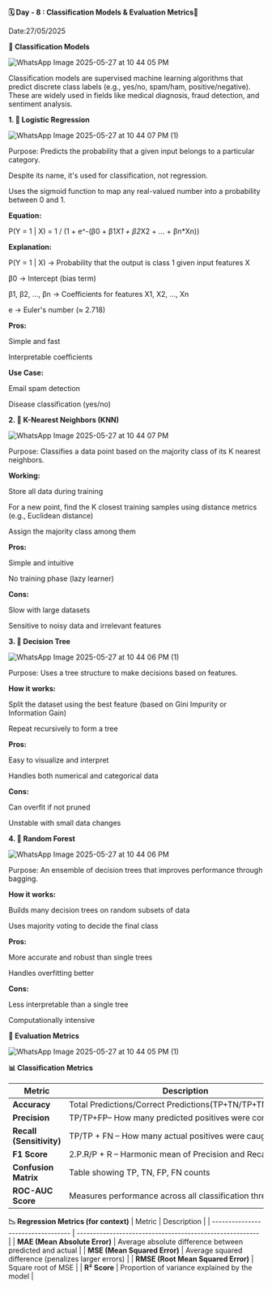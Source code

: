 **🗓 Day - 8 : Classification Models & Evaluation Metrics🚀**

Date:27/05/2025

**🧠 Classification Models**

![WhatsApp Image 2025-05-27 at 10 44 05 PM](https://github.com/user-attachments/assets/c0a29712-3c0f-489d-ba8d-8c078a4170f8)

Classification models are supervised machine learning algorithms that predict discrete class labels (e.g., yes/no, spam/ham, positive/negative). These are widely used in fields like medical diagnosis, fraud detection, and sentiment analysis.

**1. 🔹 Logistic Regression**

![WhatsApp Image 2025-05-27 at 10 44 07 PM (1)](https://github.com/user-attachments/assets/62e21f45-e7cd-41e0-b1f0-b2d296b06864)

Purpose: Predicts the probability that a given input belongs to a particular category.

Despite its name, it's used for classification, not regression.

Uses the sigmoid function to map any real-valued number into a probability between 0 and 1.

**Equation:**

P(Y = 1 | X) = 1 / (1 + e^-(β0 + β1*X1 + β2*X2 + ... + βn*Xn))

**Explanation:**

P(Y = 1 | X) → Probability that the output is class 1 given input features X

β0 → Intercept (bias term)

β1, β2, ..., βn → Coefficients for features X1, X2, ..., Xn

e → Euler's number (≈ 2.718)
 
**Pros:**

Simple and fast

Interpretable coefficients

**Use Case:**

Email spam detection

Disease classification (yes/no)

**2. 🔹 K-Nearest Neighbors (KNN)**

![WhatsApp Image 2025-05-27 at 10 44 07 PM](https://github.com/user-attachments/assets/55765ca8-6d26-4454-b4b7-b7b226375e8e)

Purpose: Classifies a data point based on the majority class of its K nearest neighbors.

**Working:**

Store all data during training

For a new point, find the K closest training samples using distance metrics (e.g., Euclidean distance)

Assign the majority class among them

**Pros:**

Simple and intuitive

No training phase (lazy learner)

**Cons:**

Slow with large datasets

Sensitive to noisy data and irrelevant features

**3. 🔹 Decision Tree**

![WhatsApp Image 2025-05-27 at 10 44 06 PM (1)](https://github.com/user-attachments/assets/8d01795a-78bd-4503-86eb-98f7fea94230)

Purpose: Uses a tree structure to make decisions based on features.

**How it works:**

Split the dataset using the best feature (based on Gini Impurity or Information Gain)

Repeat recursively to form a tree

**Pros:**

Easy to visualize and interpret

Handles both numerical and categorical data

**Cons:**

Can overfit if not pruned

Unstable with small data changes

**4. 🔹 Random Forest**

![WhatsApp Image 2025-05-27 at 10 44 06 PM](https://github.com/user-attachments/assets/d02932a1-443d-4355-8045-bfc5eccb5a6f)

Purpose: An ensemble of decision trees that improves performance through bagging.

**How it works:**

Builds many decision trees on random subsets of data

Uses majority voting to decide the final class

**Pros:**

More accurate and robust than single trees

Handles overfitting better

**Cons:**

Less interpretable than a single tree

Computationally intensive

**📏 Evaluation Metrics**

![WhatsApp Image 2025-05-27 at 10 44 05 PM (1)](https://github.com/user-attachments/assets/654f5569-7dc1-4276-b22b-bf4ec01c3a7e)

**📊 Classification Metrics**
   
| Metric                   | Description                                                |
| ------------------------ | ---------------------------------------------------------- |
| **Accuracy**             | Total Predictions/Correct Predictions(TP+TN/TP+TN+FP+FN)   |                  
| **Precision**            | TP/TP+FP– How many predicted positives were correct        |
| **Recall (Sensitivity)** | TP/TP + FN – How many actual positives were caught         |
| **F1 Score**             | 2.P.R/P + R – Harmonic mean of Precision and Recall        |
| **Confusion Matrix**     | Table showing TP, TN, FP, FN counts                        |
| **ROC-AUC Score**        | Measures performance across all classification thresholds  |


**📉 Regression Metrics (for context)**
| Metric                             | Description                                              |
| ---------------------------------- | -------------------------------------------------------- |
| **MAE (Mean Absolute Error)**      | Average absolute difference between predicted and actual |
| **MSE (Mean Squared Error)**       | Average squared difference (penalizes larger errors)     |
| **RMSE (Root Mean Squared Error)** | Square root of MSE                                       |
| **R² Score**                       | Proportion of variance explained by the model            |
